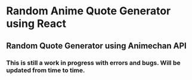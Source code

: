 # Random Anime Quote Generator using React

## Random Quote Generator using Animechan API

### This is still a work in progress with errors and bugs. Will be updated from time to time.
